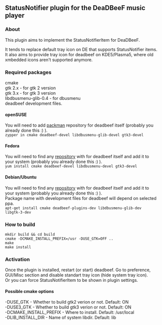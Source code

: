 ## StatusNotifier plugin for the DeaDBeeF music player

### About

This plugin aims to implement the StatusNotifierItem for DeaDBeeF.

It tends to replace default tray icon on DE that supports StatusNotifier items.
It also aims to provide tray icon for deadbeef on KDE5/Plasma5, where old xmbedded icons aren't supported anymore.

### Required packages
cmake  
gtk 2.x - for gtk 2 version  
gtk 3.x - for gtk 3 version  
libdbusmenu-glib-0.4 - for dbusmenu  
deadbeef development files.  

#### openSUSE
You will need to add [packman](http://packman.links2linux.org/) repository for deadbeef itself (probably you already done this :) ).  
`zypper in cmake deadbeef-devel libdbusmenu-glib-devel gtk3-devel`

#### Fedora
You will need to find any [repository](https://copr.fedorainfracloud.org/coprs/fulltext/?fulltext=deadbeef) with for deadbeef itself and add it to your system (probably you already done this :) ).  
`yum install cmake deadbeef-devel libdbusmenu-devel gtk3-devel`

#### Debian/Ubuntu
You will need to find any [repository](https://launchpad.net/+search?field.text=deadbeef) with for deadbeef itself and add it to your system (probably you already done this :) ).  
Package name with development files for deadbeef will depend on selected ppa.  
`apt-get install cmake deadbeef-plugins-dev libdbusmenu-glib-dev libgtk-3-dev`

### How to build

	mkdir build && cd build
	cmake -DCMAKE_INSTALL_PREFIX=/usr -DUSE_GTK=OFF ..
	make
	make install

### Activation

Once the plugin is installed, restart (or start) deadbeef.
Go to preference, GUI/Misc section and disable standart tray icon (hide system tray icon).  
Or you can force StatusNotifierItem to be shown in plugin settings.

#### Possible cmake options

-DUSE_GTK - Whether to build gtk2 verion or not. Default: ON  
-DUSE3_GTK - Whether to build gtk3 verion or not. Default: ON  
-DCMAKE_INSTALL_PREFIX - Where to install. Default: /usr/local  
-DLIB_INSTALL_DIR - Name of system libdir. Default: lib  
